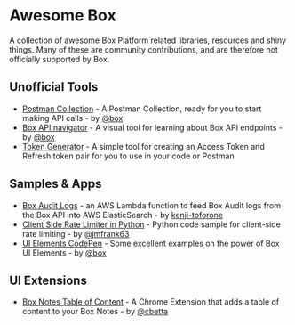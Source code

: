 # Awesome Box

A collection of awesome Box Platform related libraries, resources and shiny things. Many of these are community contributions, and are therefore not officially supported by Box.

## Unofficial Tools 

* [Postman Collection](https://developer.box.com/docs/box-postman-collection) - A Postman Collection, ready for you to start making API calls - by [@box](https://github.com/box)
* [Box API navigator](https://box-api-navigator.com/) - A visual tool for learning about Box API endpoints - by [@box](https://github.com/box)
* [Token Generator](https://box-token-generator.herokuapp.com/) - A simple tool for creating an Access Token and Refresh token pair for you to use in your code or Postman

## Samples & Apps

* [Box Audit Logs](https://github.com/kenji-toforone/box-auditlogs-node-es) - an AWS Lambda function to feed Box Audit logs from the Box API into AWS ElasticSearch - by [kenji-toforone](https://github.com/kenji-toforone)
* [Client Side Rate Limiter in Python](https://github.com/jmfrank63/box-python-async-rate-limiter) - Python code sample for client-side rate limiting - by [@jmfrank63](https://github.com/jmfrank63)
* [UI Elements CodePen](https://codepen.io/box-platform/) - Some excellent examples on the power of Box UI Elements - by [@box](https://github.com/box)

## UI Extensions 

* [Box Notes Table of Content](https://chrome.google.com/webstore/detail/box-notes-table-of-conten/cidpkmmdeladeicipbmfaccjmmpdpnaa) - A Chrome Extension that adds a table of content to your Box Notes - by [@cbetta](https://github.com/cbetta)
